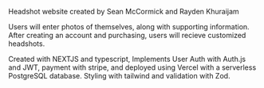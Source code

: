 Headshot website created by Sean McCormick and Rayden Khuraijam

Users will enter photos of themselves, along with supporting information. After creating an account and purchasing, users will recieve customized headshots.

Created with NEXTJS and typescript, Implements User Auth with Auth.js and JWT, payment with stripe, and deployed using Vercel with a
serverless PostgreSQL database. Styling with tailwind and validation with Zod.
